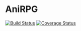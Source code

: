 # AniRPG
[![Build Status](https://dev.azure.com/anirpg/AniRPG/_apis/build/status/AniRPG-CI?branchName=master)](https://dev.azure.com/anirpg/AniRPG/_build/latest?definitionId=1&branchName=master)
[![Coverage Status](https://coveralls.io/repos/github/AniRPG/AniRPG/badge.svg)](https://coveralls.io/github/AniRPG/AniRPG)
